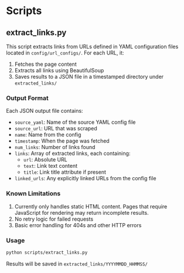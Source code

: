 # Scripts

## extract_links.py

This script extracts links from URLs defined in YAML configuration files located in `config/url_configs/`. For each URL, it:

1. Fetches the page content
2. Extracts all links using BeautifulSoup
3. Saves results to a JSON file in a timestamped directory under `extracted_links/`

### Output Format

Each JSON output file contains:
- `source_yaml`: Name of the source YAML config file
- `source_url`: URL that was scraped
- `name`: Name from the config
- `timestamp`: When the page was fetched
- `num_links`: Number of links found
- `links`: Array of extracted links, each containing:
  - `url`: Absolute URL
  - `text`: Link text content
  - `title`: Link title attribute if present
- `linked_urls`: Any explicitly linked URLs from the config file

### Known Limitations

1. Currently only handles static HTML content. Pages that require JavaScript for rendering may return incomplete results.
2. No retry logic for failed requests
3. Basic error handling for 404s and other HTTP errors

### Usage

```bash
python scripts/extract_links.py
```

Results will be saved in `extracted_links/YYYYMMDD_HHMMSS/`
